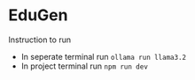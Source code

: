 # EduGen

Instruction to run
- In seperate terminal run
  `ollama run llama3.2`
- In project terminal run
  `npm run dev`
